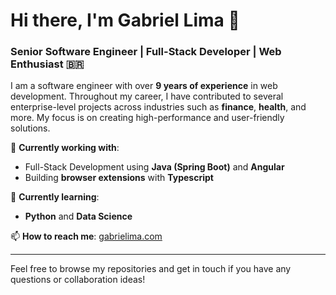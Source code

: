 # Hi there, I'm Gabriel Lima 👋

### Senior Software Engineer | Full-Stack Developer | Web Enthusiast 🇧🇷

I am a software engineer with over **9 years of experience** in web development. Throughout my career, I have contributed to several enterprise-level projects across industries such as **finance**, **health**, and more. My focus is on creating high-performance and user-friendly solutions.

🔭 **Currently working with**:
- Full-Stack Development using **Java (Spring Boot)** and **Angular**
- Building **browser extensions** with **Typescript**

🌱 **Currently learning**:
- **Python** and **Data Science**

📫 **How to reach me**: [gabrielima.com](https://gabrielima.com)

---

Feel free to browse my repositories and get in touch if you have any questions or collaboration ideas!
